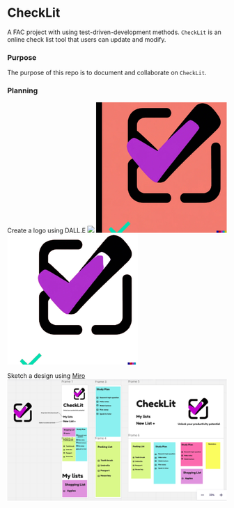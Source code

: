 # CheckLit

A FAC project with using test-driven-development methods. ``CheckLit`` is an online check list tool that users can update and modify.

### Purpose

The purpose of this repo is to document and collaborate on ``CheckLit``.


### Planning

Create a logo using DALL.E
<img src="Img/DALL·E 2023-03-02 13.59.11 - A simple, bright logo for a check list app.png" width="300px"/>
<img src="Img/image.jpg" width="300px"/>
<img src="Img/image-removebg-preview.png" width="300px"/>

Sketch a design using [Miro](https://miro.com/app/board/uXjVPhyAlD0=/)
![wireframe](/Img/CheckLit%20wireframe%20.png)